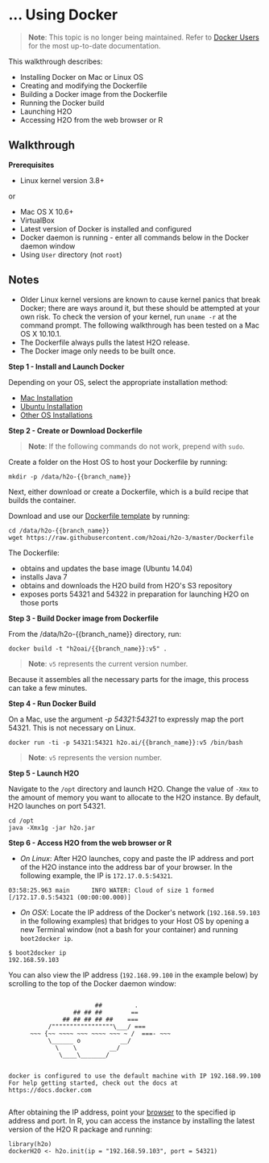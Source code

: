 # ... Using Docker

>**Note**: This topic is no longer being maintained. Refer to [Docker Users](https://github.com/h2oai/h2o-3/blob/master/h2o-docs/src/product/welcome.rst#docker-users) for the most up-to-date documentation.

This walkthrough describes: 

  * Installing Docker on Mac or Linux OS
  * Creating and modifying the Dockerfile
  * Building a Docker image from the Dockerfile
  * Running the Docker build
  * Launching H2O
  * Accessing H2O from the web browser or R


## Walkthrough
**Prerequisites**

  * Linux kernel version 3.8+

  or

  * Mac OS X 10.6+
  * VirtualBox
  * Latest version of Docker is installed and configured
  * Docker daemon is running - enter all commands below in the Docker daemon window
  * Using `User` directory (not `root`)


## Notes

- Older Linux kernel versions are known to cause kernel panics that break Docker; there are ways around it, but these should be attempted at your own risk. To check the version of your kernel, run `uname -r` at the command prompt. The following walkthrough has been tested on a Mac OS X 10.10.1.
- The Dockerfile always pulls the latest H2O release. 
- The Docker image only needs to be built once. 

**Step 1 - Install and Launch Docker**

Depending on your OS, select the appropriate installation method:

  * [Mac Installation](https://docs.docker.com/installation/mac/#installation)
  * [Ubuntu Installation](https://docs.docker.com/installation/ubuntulinux/)
  * [Other OS Installations](https://docs.docker.com/installation/)


**Step 2 - Create or Download Dockerfile**

  >**Note**: If the following commands do not work, prepend with `sudo`. 

Create a folder on the Host OS to host your Dockerfile by running:

```
mkdir -p /data/h2o-{{branch_name}}
```

Next, either download or create a Dockerfile, which is a build recipe that builds the container.

Download and use our [Dockerfile template](https://github.com/h2oai/h2o-3/blob/master/Dockerfile) by running:

```
cd /data/h2o-{{branch_name}}
wget https://raw.githubusercontent.com/h2oai/h2o-3/master/Dockerfile
```

The Dockerfile:

  * obtains and updates the base image (Ubuntu 14.04) 
  * installs Java 7
  * obtains and downloads the H2O build from H2O's S3 repository
  * exposes ports 54321 and 54322 in preparation for launching H2O on those ports

**Step 3 - Build Docker image from Dockerfile**

From the /data/h2o-{{branch_name}} directory, run:

```
docker build -t "h2oai/{{branch_name}}:v5" .
```

>**Note**: `v5` represents the current version number. 

Because it assembles all the necessary parts for the image, this process can take a few minutes.

**Step 4 - Run Docker Build**

On a Mac, use the argument *-p 54321:54321* to expressly map the port 54321. This is not necessary on Linux.

```
docker run -ti -p 54321:54321 h2o.ai/{{branch_name}}:v5 /bin/bash
```

>**Note**: `v5` represents the version number. 

**Step 5 - Launch H2O**

Navigate to the `/opt` directory and launch H2O. Change the value of `-Xmx` to the amount of memory you want to allocate to the H2O instance. By default, H2O launches on port 54321.

```
cd /opt
java -Xmx1g -jar h2o.jar
```

**Step 6 - Access H2O from the web browser or R**

  * *On Linux*: After H2O launches, copy and paste the IP address and port of the H2O instance into the address bar of your browser. In the following example, the IP is `172.17.0.5:54321`.

```
03:58:25.963 main      INFO WATER: Cloud of size 1 formed [/172.17.0.5:54321 (00:00:00.000)]
```

  * *On OSX*: Locate the IP address of the Docker's network (`192.168.59.103` in the following examples) that bridges to your Host OS by opening a new Terminal window (not a bash for your container) and running ```boot2docker ip```.

```
$ boot2docker ip
192.168.59.103
```

You can also view the IP address (`192.168.99.100` in the example below) by scrolling to the top of the Docker daemon window: 

```

                        ##         .
                  ## ## ##        ==
               ## ## ## ## ##    ===
           /"""""""""""""""""\___/ ===
      ~~~ {~~ ~~~~ ~~~ ~~~~ ~~~ ~ /  ===- ~~~
           \______ o           __/
             \    \         __/
              \____\_______/


docker is configured to use the default machine with IP 192.168.99.100
For help getting started, check out the docs at https://docs.docker.com


```

After obtaining the IP address, point your [browser](localhost:54321) to the specified ip address and port. In R, you can access the instance by installing the latest version of the H2O R package and running:

``` 
library(h2o)
dockerH2O <- h2o.init(ip = "192.168.59.103", port = 54321)
```
